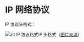 # IP 网络协议

IP 协议头格式：

![alt IP 协议格式](https://gitee.com/littletow/visit/raw/master/content/images/ip-header.png)IP 头格式（[图片来源](http://nmap.org/book/tcpip-ref.html)）
